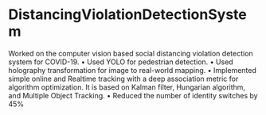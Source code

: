 # DistancingViolationDetectionSystem
 Worked on the computer vision based social distancing violation detection system for COVID-19.
• Used YOLO for pedestrian detection.
• Used holography transformation for image to real-world mapping.
• Implemented simple online and Realtime tracking with a deep association metric for algorithm optimization. It is
based on Kalman filter, Hungarian algorithm, and Multiple Object Tracking.
• Reduced the number of identity switches by 45%
